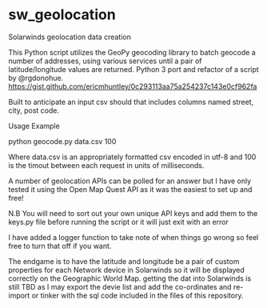 # sw_geolocation
Solarwinds geolocation data creation

This Python script utilizes the GeoPy geocoding library to batch geocode a number of addresses, using various services
until a pair of latitude/longitude values are returned. Python 3 port and refactor of a script by @rgdonohue.
https://gist.github.com/ericmhuntley/0c293113aa75a254237c143e0cf962fa

Built to anticipate an input csv should that includes columns named street, city, post code.

Usage Example

python geocode.py data.csv 100

Where data.csv is an appropriately formatted csv encoded in utf-8 and 100 is the timout between each request in units of
milliseconds.

A number of geolocation APIs can be polled for an answer but I have only tested it using the Open Map Quest API as it was the easiest to set up and free!

N.B You will need to sort out your own unique API keys and add them to the keys.py file before running the script or it will just exit with an error

I have added a logger function to take note of when things go wrong so feel free to turn that off if you want.

The endgame is to have the latitude and longitude be a pair of custom properties for each Network device in Solarwinds so it will be displayed correctly on the Geographic World Map. getting the dat into Solarwinds is still TBD as I may export the devie list and add the co-ordinates and re-import or tinker with the sql code included in the files of this repository.
